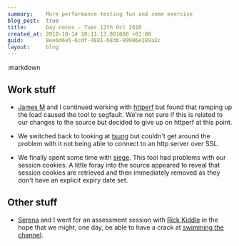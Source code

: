 ```yaml
---
summary:    More performance testing fun and some exercise
blog_post:  true
title:      Day notes - Tues 12th Oct 2010
created_at: 2010-10-14 10:11:13.801080 +01:00
guid:       8ee6d6e5-6cdf-4881-b83b-89906e189a2c
layout:     blog
---
```

:markdown

  ## Work stuff

  * [James M](http://blog.floehopper.org/) and I continued working with [httperf](http://www.hpl.hp.com/research/linux/httperf/) but found that ramping up the load caused the tool to segfault.  We're not sure if this is related to our changes to the source but decided to give up on httperf at this point.

  * We switched back to looking at [tsung](http://tsung.erlang-projects.org/) but couldn't get around the problem with it not being able to connect to an http server over SSL.

  * We finally spent some time with [siege](http://www.joedog.org/index/siege-home).  This tool had problems with our session cookies.  A little foray into the source appeared to reveal that session cookies are retrieved and then immediately removed as they don't have an explicit expiry date set.

  ## Other stuff

  * [Serena](http://twitter.com/serenamchugh) and I went for an assessment session with [Rick Kiddle](http://www.rickkiddle.com/) in the hope that we might, one day, be able to have a crack at [swimming the channel](http://www.channelswimmingassociation.com/).
